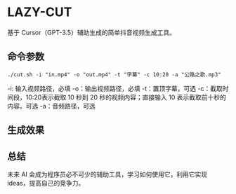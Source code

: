 # LAZY-CUT

基于 Cursor（GPT-3.5）辅助生成的简单抖音视频生成工具。

## 命令参数
`./cut.sh -i "in.mp4" -o "out.mp4" -t "字幕" -c 10:20 -a "公路之歌.mp3"`

-i: 输入视频路径，必填
-o：输出视频路径，必填
-t：置顶字幕，可选
-c：截取时间段，10:20表示截取 10 秒到 20 秒的视频内容；直接输入 10 表示截取前十秒的内容。可选
-a：音频路径，可选

## 生成效果
[](./demo.jpg)
[](./2023-06-11%2023.03.31.gif)

## 总结
未来 AI 会成为程序员必不可少的辅助工具，学习如何使用它，利用它实现 ideas，提高自己的竞争力。